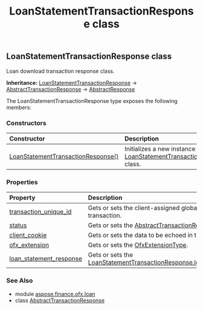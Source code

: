 ﻿---
title: LoanStatementTransactionResponse class
second_title: Aspose.Finance for Python via .NET API References
description: 
type: docs
weight: 240
url: /python-net/aspose.finance.ofx.loan/loanstatementtransactionresponse/
is_root: false
---

## LoanStatementTransactionResponse class

Loan download transaction response class.



**Inheritance:** [LoanStatementTransactionResponse](/finance/python-net/aspose.finance.ofx.loan/loanstatementtransactionresponse) → 
[AbstractTransactionResponse](/finance/python-net/aspose.finance.ofx/abstracttransactionresponse) → 
[AbstractResponse](/finance/python-net/aspose.finance.ofx/abstractresponse)



The LoanStatementTransactionResponse type exposes the following members:

### Constructors
| Constructor | Description |
| :- | :- |
| [LoanStatementTransactionResponse()](/finance/python-net/aspose.finance.ofx.loan/loanstatementtransactionresponse/__init__/#) | Initializes a new instance of [LoanStatementTransactionResponse](/finance/python-net/aspose.finance.ofx.loan/loanstatementtransactionresponse) class. |


### Properties
| Property | Description |
| :- | :- |
| [transaction_unique_id](/finance/python-net/aspose.finance.ofx.loan/loanstatementtransactionresponse/transaction_unique_id) | Gets or sets the client-assigned globally unique ID for this transaction. |
| [status](/finance/python-net/aspose.finance.ofx.loan/loanstatementtransactionresponse/status) | Gets or sets the [AbstractTransactionResponse.status](/finance/python-net/aspose.finance.ofx/abstracttransactionresponse#status). |
| [client_cookie](/finance/python-net/aspose.finance.ofx.loan/loanstatementtransactionresponse/client_cookie) | Gets or sets the data to be echoed in the transaction response |
| [ofx_extension](/finance/python-net/aspose.finance.ofx.loan/loanstatementtransactionresponse/ofx_extension) | Gets or sets the [OfxExtensionType](/finance/python-net/aspose.finance.ofx/ofxextensiontype). |
| [loan_statement_response](/finance/python-net/aspose.finance.ofx.loan/loanstatementtransactionresponse/loan_statement_response) | Gets or sets the [LoanStatementTransactionResponse.loan_statement_response](/finance/python-net/aspose.finance.ofx.loan/loanstatementtransactionresponse#loan_statement_response). |


### See Also

* module [aspose.finance.ofx.loan](../)
* class [AbstractTransactionResponse](/finance/python-net/aspose.finance.ofx.loan/abstracttransactionresponse)
